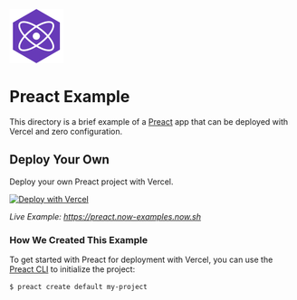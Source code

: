 ![Preact Logo](https://github.com/vercel/vercel/blob/master/packages/frameworks/logos/preact.svg)

# Preact Example

This directory is a brief example of a [Preact](https://preactjs.com/) app that can be deployed with Vercel and zero configuration.

## Deploy Your Own

Deploy your own Preact project with Vercel.

[![Deploy with Vercel](https://vercel.com/button)](https://vercel.com/new/clone?repository-url=https://github.com/vercel/vercel/tree/main/examples/preact&template=preact)

_Live Example: https://preact.now-examples.now.sh_

### How We Created This Example

To get started with Preact for deployment with Vercel, you can use the [Preact CLI](https://github.com/preactjs/preact-cli) to initialize the project:

```shell
$ preact create default my-project
```
